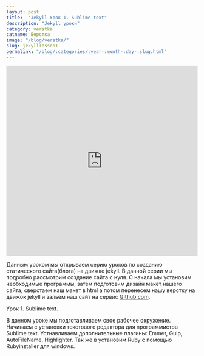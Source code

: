 ```yaml
---
layout: post
title:  "Jekyll Урок 1. Sublime text"
description: "Jekyll уроки"
category: verstka
catname: Верстка
image: "/blog/verstka/"
slug: jekylllesson1
permalink: "/blog/:categories/:year-:month-:day-:slug.html"
---
```

<iframe width="100%" height="500" src="https://www.youtube.com/embed/ZWPCXhJK_Rc?rel=0" frameborder="0" allowfullscreen></iframe>
<p>Данным уроком мы открываем серию уроков по созданию статического сайта(блога) на движке jekyll. В данной серии мы подробно рассмотрим создание сайта с нуля. С начала мы установим необходимые программы, затем подготовим дизайн макет нашего сайта, сверстаем наш макет в html а потом перенесем нашу верстку на движок jekyll и зальем наш сайт на сервис <a href="https://github.com">Github.com</a>.</p>
<p>Урок 1. Sublime text.</p>
<p>В данном уроке мы подготавливаем свое рабочее окружение. Начинаем с установки текстового редактора для программистов Sublime text. Устнавливаем дополнительные плагины: Emmet, Gulp, AutoFileName, Highlighter. Так же в установим Ruby с помощью Rubyinstaller для windows.</p>
